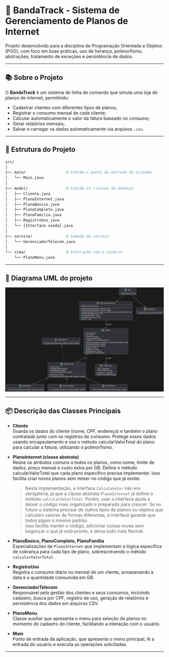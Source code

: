 # 📶 BandaTrack - Sistema de Gerenciamento de Planos de Internet

Projeto desenvolvido para a disciplina de Programação Orientada a Objetos (POO), com foco em boas práticas, uso de herança, polimorfismo, abstrações, tratamento de exceções e persistência de dados.

___
## 📚 Sobre o Projeto

O **BandaTrack** é um sistema de linha de comando que simula uma loja de planos de internet, permitindo:

- Cadastrar clientes com diferentes tipos de planos;
- Registrar o consumo mensal de cada cliente;
- Calcular automaticamente o valor da fatura baseado no consumo;
- Gerar relatórios mensais;
- Salvar e carregar os dados automaticamente via arquivos `.csv`.

___
## 🧱 Estrutura do Projeto

```bash
src/
│
├── main/                  # Contém o ponto de entrada do sistema
│   └── Main.java
│
├── model/                 # Contém as classes de domínio
│   ├── Cliente.java
│   ├── PlanoInternet.java
│   ├── PlanoBasico.java
│   ├── PlanoCompleto.java
│   ├── PlanoFamilia.java
│   ├── RegistroUso.java
│   └── [Interface usada].java
│
├── service/               # Camada de serviço
│   └── GerenciadorTelecom.java
│
└── view/                  # Interação com o usuário
    └── PlanoMenu.java
```
___
## 🧩 Diagrama UML do projeto 
![Diagrama UML do projeto](docs/uml_bandtrack.png)

___

## 📦 Descrição das Classes Principais

- **Cliente**  
  Guarda os dados do cliente (nome, CPF, endereço) e também o plano contratado junto com os registros de consumo. Protege esses dados usando encapsulamento e usa o método calcularValorTotal do plano para calcular a fatura, utilizando o polimorfismo.

- **PlanoInternet (classe abstrata)**  
  Reúne os atributos comuns a todos os planos, como nome, limite de dados, preço mensal e custo extra por GB. Define o método calcularValorTotal que cada plano específico precisa implementar. Isso facilita criar novos planos sem mexer no código que já existe.
    > Nesta implementação, a interface `CalculaValor` não era obrigatória, já que a classe abstrata `PlanoInternet` já define o método `calcularValorTotal`.
    > Porém, usar a interface ajuda a deixar o código mais organizado e preparado para crescer. Se no futuro o sistema precisar de outros tipos de planos ou objetos que calculam valores de formas diferentes, a interface garante que todos sigam o mesmo padrão.  
    > Isso facilita manter o código, adicionar coisas novas sem bagunçar o que já está pronto, e deixa tudo mais flexível.
- **PlanoBasico, PlanoCompleto, PlanoFamilia**  
  Especializações de `PlanoInternet` que implementam a lógica específica de cobrança para cada tipo de plano, sobrescrevendo o método `calcularValorTotal`.

- **RegistroUso**  
  Registra o consumo diário ou mensal de um cliente, armazenando a data e a quantidade consumida em GB.

- **GerenciadorTelecom**  
  Responsável pela gestão dos clientes e seus consumos, incluindo cadastro, busca por CPF, registro de uso, geração de relatórios e persistência dos dados em arquivos CSV.

- **PlanoMenu**  
  Classe auxiliar que apresenta o menu para seleção de planos no momento do cadastro do cliente, facilitando a interação com o usuário.

- **Main**  
  Ponto de entrada da aplicação, que apresenta o menu principal, lê a entrada do usuário e executa as operações solicitadas.

___
